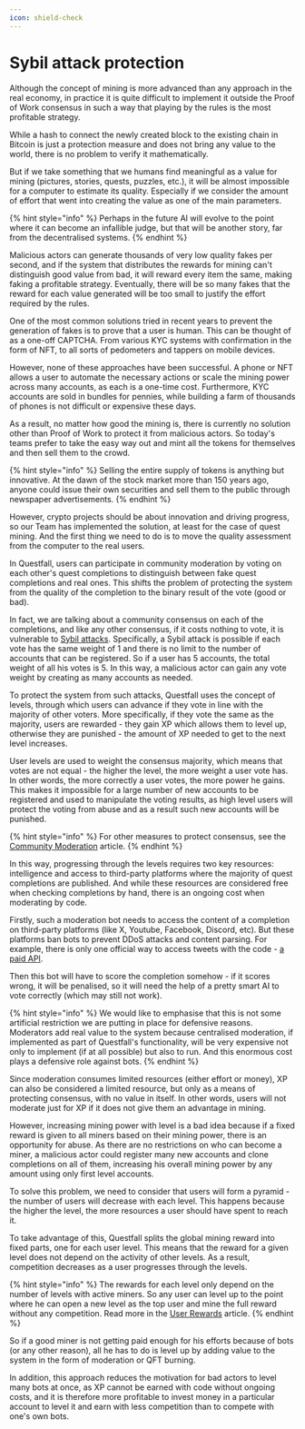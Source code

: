```yaml
---
icon: shield-check
---
```


# Sybil attack protection

Although the concept of mining is more advanced than any approach in the real economy, in practice it is quite difficult to implement it outside the Proof of Work consensus in such a way that playing by the rules is the most profitable strategy.

While a hash to connect the newly created block to the existing chain in Bitcoin is just a protection measure and does not bring any value to the world, there is no problem to verify it mathematically.&#x20;

But if we take something that we humans find meaningful as a value for mining (pictures, stories, quests, puzzles, etc.), it will be almost impossible for a computer to estimate its quality. Especially if we consider the amount of effort that went into creating the value as one of the main parameters.

{% hint style="info" %}
Perhaps in the future AI will evolve to the point where it can become an infallible judge, but that will be another story, far from the decentralised systems.
{% endhint %}

Malicious actors can generate thousands of very low quality fakes per second, and if the system that distributes the rewards for mining can't distinguish good value from bad, it will reward every item the same, making faking a profitable strategy. Eventually, there will be so many fakes that the reward for each value generated will be too small to justify the effort required by the rules.

One of the most common solutions tried in recent years to prevent the generation of fakes is to prove that a user is human. This can be thought of as a one-off CAPTCHA. From various KYC systems with confirmation in the form of NFT, to all sorts of pedometers and tappers on mobile devices.

However, none of these approaches have been successful. A phone or NFT allows a user to automate the necessary actions or scale the mining power across many accounts, as each is a one-time cost. Furthermore, KYC accounts are sold in bundles for pennies, while building a farm of thousands of phones is not difficult or expensive these days.

As a result, no matter how good the mining is, there is currently no solution other than Proof of Work to protect it from malicious actors. So today's teams prefer to take the easy way out and mint all the tokens for themselves and then sell them to the crowd.

{% hint style="info" %}
Selling the entire supply of tokens is anything but innovative. At the dawn of the stock market more than 150 years ago, anyone could issue their own securities and sell them to the public through newspaper advertisements.
{% endhint %}

However, crypto projects should be about innovation and driving progress, so our Team has implemented the solution, at least for the case of quest mining. And the first thing we need to do is to move the quality assessment from the computer to the real users.

In Questfall, users can participate in community moderation by voting on each other's quest completions to distinguish between fake quest completions and real ones. This shifts the problem of protecting the system from the quality of the completion to the binary result of the vote (good or bad).

In fact, we are talking about a community consensus on each of the completions, and like any other consensus, if it costs nothing to vote, it is vulnerable to [Sybil attacks](https://en.wikipedia.org/wiki/Sybil\_attack). Specifically, a Sybil attack is possible if each vote has the same weight of 1 and there is no limit to the number of accounts that can be registered. So if a user has 5 accounts, the total weight of all his votes is 5. In this way, a malicious actor can gain any vote weight by creating as many accounts as needed.

To protect the system from such attacks, Questfall uses the concept of levels, through which users can advance if they vote in line with the majority of other voters. More specifically, if they vote the same as the majority, users are rewarded - they gain XP which allows them to level up, otherwise they are punished - the amount of XP needed to get to the next level increases.

User levels are used to weight the consensus majority, which means that votes are not equal - the higher the level, the more weight a user vote has. In other words, the more correctly a user votes, the more power he gains. This makes it impossible for a large number of new accounts to be registered and used to manipulate the voting results, as high level users will protect the voting from abuse and as a result such new accounts will be punished.

{% hint style="info" %}
For other measures to protect consensus, see the [Community Moderation](broken-reference) article.
{% endhint %}

In this way, progressing through the levels requires two key resources: intelligence and access to third-party platforms where the majority of quest completions are published. And while these resources are considered free when checking completions by hand, there is an ongoing cost when moderating by code.

Firstly, such a moderation bot needs to access the content of a completion on third-party platforms (like X, Youtube, Facebook, Discord, etc). But these platforms ban bots to prevent DDoS attacks and content parsing. For example, there is only one official way to access tweets with the code - [a paid API](https://developer.x.com/en/docs/x-api/getting-started/about-x-api).

Then this bot will have to score the completion somehow - if it scores wrong, it will be penalised, so it will need the help of a pretty smart AI to vote correctly (which may still not work).

{% hint style="info" %}
We would like to emphasise that this is not some artificial restriction we are putting in place for defensive reasons. Moderators add real value to the system because centralised moderation, if implemented as part of Questfall's functionality, will be very expensive not only to implement (if at all possible) but also to run. And this enormous cost plays a defensive role against bots.
{% endhint %}

Since moderation consumes limited resources (either effort or money), XP can also be considered a limited resource, but only as a means of protecting consensus, with no value in itself. In other words, users will not moderate just for XP if it does not give them an advantage in mining.

However, increasing mining power with level is a bad idea because if a fixed reward is given to all miners based on their mining power, there is an opportunity for abuse. As there are no restrictions on who can become a miner, a malicious actor could register many new accounts and clone completions on all of them, increasing his overall mining power by any amount using only first level accounts.

To solve this problem, we need to consider that users will form a pyramid - the number of users will decrease with each level. This happens because the higher the level, the more resources a user should have spent to reach it.

To take advantage of this, Questfall splits the global mining reward into fixed parts, one for each user level. This means that the reward for a given level does not depend on the activity of other levels. As a result, competition decreases as a user progresses through the levels.&#x20;

{% hint style="info" %}
The rewards for each level only depend on the number of levels with active miners. So any user can level up to the point where he can open a new level as the top user and mine the full reward without any competition. Read more in the [User Rewards](broken-reference) article.
{% endhint %}

So if a good miner is not getting paid enough for his efforts because of bots (or any other reason), all he has to do is level up by adding value to the system in the form of moderation or QFT burning.

In addition, this approach reduces the motivation for bad actors to level many bots at once, as XP cannot be earned with code without ongoing costs, and it is therefore more profitable to invest money in a particular account to level it and earn with less competition than to compete with one's own bots.
